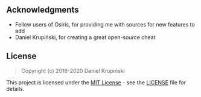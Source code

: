 ## Acknowledgments

* Fellow users of Osiris, for providing me with sources for new features to add
* Daniel Krupiński, for creating a great open-source cheat

## License

> Copyright (c) 2018-2020 Daniel Krupiński

This project is licensed under the [MIT License](https://opensource.org/licenses/mit-license.php) - see the [LICENSE](LICENSE) file for details.
